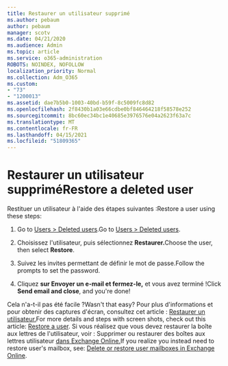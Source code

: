 ```yaml
---
title: Restaurer un utilisateur supprimé
ms.author: pebaum
author: pebaum
manager: scotv
ms.date: 04/21/2020
ms.audience: Admin
ms.topic: article
ms.service: o365-administration
ROBOTS: NOINDEX, NOFOLLOW
localization_priority: Normal
ms.collection: Adm_O365
ms.custom:
- "73"
- "1200013"
ms.assetid: dae7b5b0-1003-40bd-b59f-8c5009fc8d82
ms.openlocfilehash: 2f8430b1a03e66cdbe0bf846464218f58578e252
ms.sourcegitcommit: 8bc60ec34bc1e40685e3976576e04a2623f63a7c
ms.translationtype: MT
ms.contentlocale: fr-FR
ms.lasthandoff: 04/15/2021
ms.locfileid: "51809365"
---
```

# <a name="restore-a-deleted-user"></a><span data-ttu-id="3ebd8-102">Restaurer un utilisateur supprimé</span><span class="sxs-lookup"><span data-stu-id="3ebd8-102">Restore a deleted user</span></span>

<span data-ttu-id="3ebd8-103">Restituer un utilisateur à l'aide des étapes suivantes :</span><span class="sxs-lookup"><span data-stu-id="3ebd8-103">Restore a user using these steps:</span></span>
  
1. <span data-ttu-id="3ebd8-104">Go to [Users \> Deleted users](https://admin.microsoft.com/adminportal/home#/deletedusers).</span><span class="sxs-lookup"><span data-stu-id="3ebd8-104">Go to [Users \> Deleted users](https://admin.microsoft.com/adminportal/home#/deletedusers).</span></span>

2. <span data-ttu-id="3ebd8-105">Choisissez l'utilisateur, puis sélectionnez **Restaurer.**</span><span class="sxs-lookup"><span data-stu-id="3ebd8-105">Choose the user, then select **Restore**.</span></span>

3. <span data-ttu-id="3ebd8-106">Suivez les invites permettant de définir le mot de passe.</span><span class="sxs-lookup"><span data-stu-id="3ebd8-106">Follow the prompts to set the password.</span></span>

4. <span data-ttu-id="3ebd8-107">Cliquez **sur Envoyer un e-mail et fermez-le,** et vous avez terminé !</span><span class="sxs-lookup"><span data-stu-id="3ebd8-107">Click **Send email and close**, and you're done!</span></span>

<span data-ttu-id="3ebd8-108">Cela n'a-t-il pas été facile ?</span><span class="sxs-lookup"><span data-stu-id="3ebd8-108">Wasn't that easy?</span></span> <span data-ttu-id="3ebd8-109">Pour plus d'informations et pour obtenir des captures d'écran, consultez cet article : [Restaurer un utilisateur.](https://docs.microsoft.com/microsoft-365/admin/add-users/restore-user)</span><span class="sxs-lookup"><span data-stu-id="3ebd8-109">For more details and steps with screen shots, check out this article: [Restore a user](https://docs.microsoft.com/microsoft-365/admin/add-users/restore-user).</span></span> <span data-ttu-id="3ebd8-110">Si vous réalisez que vous devez restaurer la boîte aux lettres de l'utilisateur, voir : Supprimer ou restaurer des boîtes aux lettres utilisateur [dans Exchange Online.](https://docs.microsoft.com/exchange/recipients-in-exchange-online/delete-or-restore-mailboxes)</span><span class="sxs-lookup"><span data-stu-id="3ebd8-110">If you realize you instead need to restore user's mailbox, see: [Delete or restore user mailboxes in Exchange Online](https://docs.microsoft.com/exchange/recipients-in-exchange-online/delete-or-restore-mailboxes).</span></span>